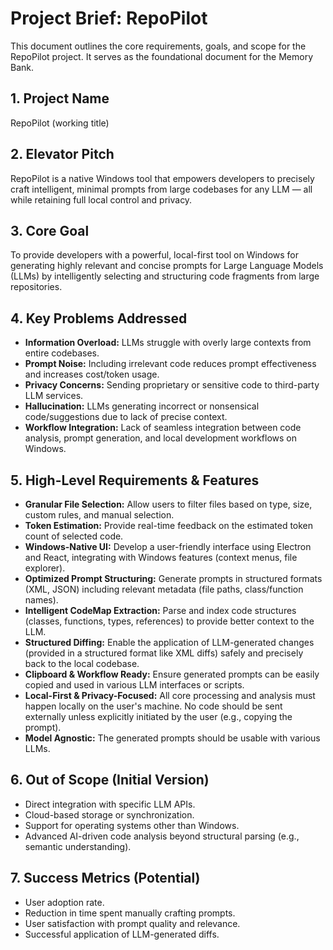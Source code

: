 # Project Brief: RepoPilot

This document outlines the core requirements, goals, and scope for the RepoPilot project. It serves as the foundational document for the Memory Bank.

## 1. Project Name

RepoPilot (working title)

## 2. Elevator Pitch

RepoPilot is a native Windows tool that empowers developers to precisely craft intelligent, minimal prompts from large codebases for any LLM — all while retaining full local control and privacy.

## 3. Core Goal

To provide developers with a powerful, local-first tool on Windows for generating highly relevant and concise prompts for Large Language Models (LLMs) by intelligently selecting and structuring code fragments from large repositories.

## 4. Key Problems Addressed

-   **Information Overload:** LLMs struggle with overly large contexts from entire codebases.
-   **Prompt Noise:** Including irrelevant code reduces prompt effectiveness and increases cost/token usage.
-   **Privacy Concerns:** Sending proprietary or sensitive code to third-party LLM services.
-   **Hallucination:** LLMs generating incorrect or nonsensical code/suggestions due to lack of precise context.
-   **Workflow Integration:** Lack of seamless integration between code analysis, prompt generation, and local development workflows on Windows.

## 5. High-Level Requirements & Features

-   **Granular File Selection:** Allow users to filter files based on type, size, custom rules, and manual selection.
-   **Token Estimation:** Provide real-time feedback on the estimated token count of selected code.
-   **Windows-Native UI:** Develop a user-friendly interface using Electron and React, integrating with Windows features (context menus, file explorer).
-   **Optimized Prompt Structuring:** Generate prompts in structured formats (XML, JSON) including relevant metadata (file paths, class/function names).
-   **Intelligent CodeMap Extraction:** Parse and index code structures (classes, functions, types, references) to provide better context to the LLM.
-   **Structured Diffing:** Enable the application of LLM-generated changes (provided in a structured format like XML diffs) safely and precisely back to the local codebase.
-   **Clipboard & Workflow Ready:** Ensure generated prompts can be easily copied and used in various LLM interfaces or scripts.
-   **Local-First & Privacy-Focused:** All core processing and analysis must happen locally on the user's machine. No code should be sent externally unless explicitly initiated by the user (e.g., copying the prompt).
-   **Model Agnostic:** The generated prompts should be usable with various LLMs.

## 6. Out of Scope (Initial Version)

-   Direct integration with specific LLM APIs.
-   Cloud-based storage or synchronization.
-   Support for operating systems other than Windows.
-   Advanced AI-driven code analysis beyond structural parsing (e.g., semantic understanding).

## 7. Success Metrics (Potential)

-   User adoption rate.
-   Reduction in time spent manually crafting prompts.
-   User satisfaction with prompt quality and relevance.
-   Successful application of LLM-generated diffs.